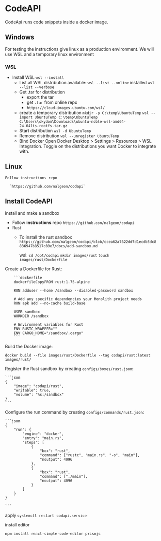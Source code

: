 # CodeAPI

CodeApi runs code snippets inside a docker image.

## Windows

For testing the instructions give linux as a production environment. We will use WSL and a temporary linux environment

### WSL

* Install WSL
    `wsl --install`
  * List all WSL distribution
        available:
        `wsl --list --online`
        installed
        `wsl --list --verbose`
  * Get .tar for distribution
    * export the tar
    * get `.tar` from online repo
    * `https://cloud-images.ubuntu.com/wsl/`
  * create a temporary distribution
      `mkdir -p C:\temp\UbuntuTemp`
      `wsl --import UbuntuTemp C:\temp\UbuntuTemp C:\Users\skydom\Downloads\ubuntu-noble-wsl-amd64-24.04lts.rootfs.tar.gz`
  * Start distribution
      `wsl -d UbuntuTemp`
  * Remove distribution
      `wsl --unregister UbuntuTemp`
  * Bind Docker
      Open Docker Desktop > Settings > Resources > WSL Integration.
      Toggle on the distributions you want Docker to integrate with.

## Linux

    Follow instructions repo 

      `https://github.com/nalgeon/codapi`

## Install CodeAPI

install and make a sandbox

* Follow **instructions** repo
    `https://github.com/nalgeon/codapi`
* Rust
  * To install the rust sandbox
    `https://github.com/nalgeon/codapi/blob/ccea62a7622dd7d1ecdb5dc8836947b8517c89e7/docs/add-sandbox.md`

    wsl:
    `cd /opt/codapi`
    `mkdir images/rust`
    `touch images/rust/Dockerfile`

Create a Dockerfile for Rust:

        ```dockerfile
        dockerfileCopyFROM rust:1.75-alpine

        RUN adduser --home /sandbox --disabled-password sandbox

        # Add any specific dependencies your Monolith project needs
        RUN apk add --no-cache build-base

        USER sandbox
        WORKDIR /sandbox

        # Environment variables for Rust
        ENV RUSTC_WRAPPER=""
        ENV CARGO_HOME="/sandbox/.cargo"
        ```

Build the Docker image:

`docker build --file images/rust/Dockerfile --tag codapi/rust:latest images/rust/`

Register the Rust sandbox by creating `configs/boxes/rust.json`:

    ```json
    {
        "image": "codapi/rust",
        "writable": true,
        "volume": "%s:/sandbox"
    }
    ```

Configure the run command by creating `configs/commands/rust.json`:

    ```json
    {
        "run": {
            "engine": "docker",
            "entry": "main.rs",
            "steps": [
                {
                    "box": "rust",
                    "command": ["rustc", "main.rs", "-o", "main"],
                    "noutput": 4096
                },
                {
                    "box": "rust",
                    "command": ["./main"],
                    "noutput": 4096
                }
            ]
        }
    }

    ```
apply
    `systemctl restart codapi.service`


install editor

`npm install react-simple-code-editor prismjs`
